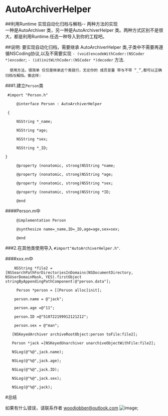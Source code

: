 # AutoArchiverHelper
##利用Runtime 实现自动化归档与解档-- 两种方法的实现  
一种是AutoArchiver 类，另一种是AutoArchiverHelper 类。两种方式区别不是很大，都是利用Runtime.任选一种导入到你的工程吧。

##说明:
      要实现自动化归档，需要继承 AutoArchiverHelper 类,子类中不需要再遵循NSCoding协议,以及不需要实现
   ```- (void)encodeWithCoder:(NSCoder *)encoder```;  ```- (id)initWithCoder:(NSCoder *)decoder``` 方法.
   
      使用方法，很简单 仅仅是继承这个类就行，无论你的 成员变量 带与不带 “_”,都可以正确归档与解挡。像这样:
 
###1.建立`Person`类

     #import "Person.h"

         @interface Person : AutoArchiverHelper
  
     {
    
         NSString *_name;
   
         NSString *age;
   
         NSString *sex;
   
         NSString *_ID;
   
    }
   
         @property (nonatomic, strong)NSString *name;
      
         @property (nonatomic, strong)NSString *age;
   
         @property (nonatomic, strong)NSString *sex;
  
         @property (nonatomic, strong)NSString *ID;
  
         @end
 
####Person.m中
   
         @implementation Person
   
         @synthesize name=_name,ID=_ID,age=age,sex=sex;
   
         @end
###2.在其他类使用导入 `#import"AutoArchiverHelper.h"`.
 
####xxx.m中
 
        NSString *file2 = [NSSearchPathForDirectoriesInDomains(NSDocumentDirectory, NSUserDomainMask, YES).firstObject        stringByAppendingPathComponent:@"person.data"];
   
         Person *person = [[Person alloc]init];
   
        person.name = @"jack";
   
        person.age =@"11";
   
        person.ID =@"510722199912121212";
  
        person.sex = @"man";
   
       [NSKeyedArchiver archiveRootObject:person toFile:file2];

       Person *jack =[NSKeyedUnarchiver unarchiveObjectWithFile:file2];
   
       NSLog(@"%@",jack.name);
   
       NSLog(@"%@",jack.age);
   
       NSLog(@"%@",jack.ID);
   
       NSLog(@"%@",jack.sex);
   
       NSLog(@"%@",jack);
   
#总结

如果有什么错误，请联系作者 woodjobber@outlook.com
![image](AutoArchiverHelper/woodjobber.jpg);
